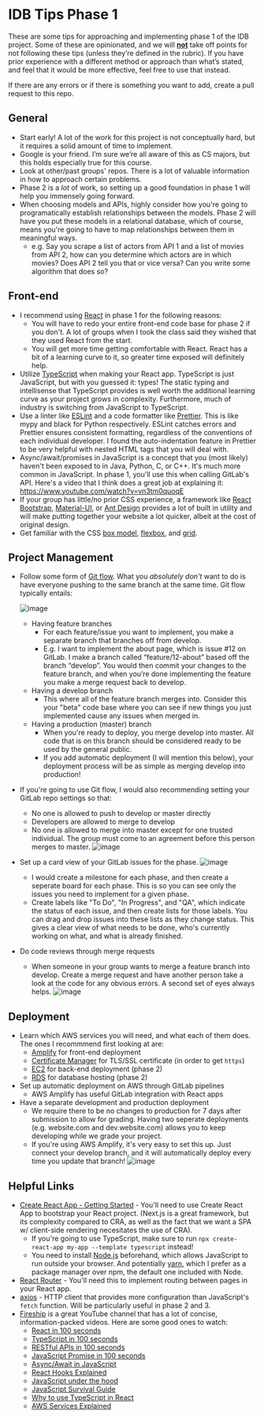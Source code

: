 # IDB Tips Phase 1

These are some tips for approaching and implementing phase 1 of the IDB project. Some of these are opinionated, and we will <ins>**not**</ins> take off points for not following these tips (unless they’re defined in the rubric). If you have prior experience with a different method or approach than what’s stated, and feel that it would be more effective, feel free to use that instead.

If there are any errors or if there is something you want to add, create a pull request to this repo.

## General
- Start early! A lot of the work for this project is not conceptually hard, but it requires a solid amount of time to implement.
- Google is your friend. I’m sure we’re all aware of this as CS majors, but this holds especially true for this course.
- Look at other/past groups' repos. There is a lot of valuable information in how to approach certain problems.
- Phase 2 is a *lot* of work, so setting up a good foundation in phase 1 will help you immensely going forward.
- When choosing models and APIs, highly consider how you're going to programatically establish relationships between the models. Phase 2 will have you put these models in a relational database, which of course, means you're going to have to map relationships between them in meaningful ways.
    - e.g. Say you scrape a list of actors from API 1 and a list of movies from API 2, how can you determine which actors are in which movies? Does API 2 tell you that or vice versa? Can you write some algorithm that does so?

## Front-end
- I recommend using [React](https://reactjs.org/) in phase 1 for the following reasons:
    - You will have to redo your entire front-end code base for phase 2 if you don't. A lot of groups when I took the class said they wished that they used React from the start.
    - You will get more time getting comfortable with React. React has a bit of a learning curve to it, so greater time exposed will definitely help.
- Utilize [TypeScript](https://www.typescriptlang.org/) when making your React app. TypeScript is just JavaScript, but with you guessed it: types! The static typing and intellisense that TypeScript provides is well worth the additional learning curve as your project grows in complexity. Furthermore, much of industry is switching from JavaScript to TypeScript.
- Use a linter like [ESLint](https://eslint.org/) and a code formatter like [Prettier](https://prettier.io/). This is like mypy and black for Python respectively. ESLint catches errors and Prettier ensures consistent formatting, regardless of the conventions of each individual developer. I found the auto-indentation feature in Prettier to be very helpful with nested HTML tags that you will deal with.
- Async/await/promises in JavaScript is a concept that you (most likely) haven't been exposed to in Java, Python, C, or C++. It's much more common in JavaScript. In phase 1, you'll use this when calling GitLab's API. Here's a video that I think does a great job at explaining it: https://www.youtube.com/watch?v=vn3tm0quoqE
- If your group has little/no prior CSS experience, a framework like [React Bootstrap](https://react-bootstrap.github.io/), [Material-UI](https://next.material-ui.com/), or [Ant Design](https://ant.design/) provides a lot of built in utility and will make putting together your website a lot quicker, albeit at the cost of original design.
- Get familiar with the CSS [box model](https://www.w3schools.com/css/css_boxmodel.asp), [flexbox](https://css-tricks.com/snippets/css/a-guide-to-flexbox/), and [grid](https://css-tricks.com/snippets/css/complete-guide-grid/).

## Project Management
- Follow some form of [Git flow](https://www.atlassian.com/git/tutorials/comparing-workflows/gitflow-workflow). What you *absolutely don't* want to do is have everyone pushing to the same branch at the same time. Git flow typically entails:
    
    ![image](https://user-images.githubusercontent.com/8890739/134418139-624e8ae1-8534-4c28-bfc6-69ef9e373ccb.png)
    
    - Having feature branches
        - For each feature/issue you want to implement, you make a separate branch that branches off from develop.
        - E.g. I want to implement the about page, which is issue #12 on GitLab. I make a branch called “feature/12-about” based off the branch “develop”. You would then commit your changes to the feature branch, and when you’re done implementing the feature you make a merge request back to develop.
    - Having a develop branch
        - This where all of the feature branch merges into. Consider this your "beta" code base where you can see if new things you just implemented cause any issues when merged in.
    - Having a production (master) branch
        - When you're ready to deploy, you merge develop into master. All code that is on this branch should be considered ready to be used by the general public.
        - If you add automatic deployment (I will mention this below), your deployment process will be as simple as merging develop into production!
- If you're going to use Git flow, I would also recommending setting your GitLab repo settings so that:
    - No one is allowed to push to develop or master directly
    - Developers are allowed to merge to develop
    - No one is allowed to merge into master except for one trusted individual. The group must come to an agreement before this person merges to master.
    ![image](https://user-images.githubusercontent.com/8890739/134420218-b0a8797c-5d30-4e90-9461-d0906f495f54.png)

- Set up a card view of your GitLab issues for the phase.
    ![image](https://user-images.githubusercontent.com/8890739/134420492-354e10e5-448e-4726-81c0-d779677eba38.png)
    - I would create a milestone for each phase, and then create a seperate board for each phase. This is so you can see only the issues you need to implement for a given phase.
    - Create labels like "To Do", "In Progress", and "QA", which indicate the status of each issue, and then create lists for those labels. You can drag and drop issues into these lists as they change status. This gives a clear view of what needs to be done, who's currently working on what, and what is already finished.
- Do code reviews through merge requests
    - When someone in your group wants to merge a feature branch into develop. Create a merge request and have another person take a look at the code for any obvious errors. A second set of eyes always helps.
    ![image](https://user-images.githubusercontent.com/8890739/134427225-d3117223-3cef-4376-b5c4-affda6c7a0e5.png)

## Deployment
- Learn which AWS services you will need, and what each of them does. The ones I recommmend first looking at are:
    - [Amplify](https://aws.amazon.com/amplify/) for front-end deployment
    - [Certificate Manager](https://aws.amazon.com/certificate-manager/) for TLS/SSL certificate (in order to get `https`)
    - [EC2](https://aws.amazon.com/ec2/) for back-end deployment (phase 2)
    - [RDS](https://aws.amazon.com/rds/) for database hosting (phase 2)
- Set up automatic deployment on AWS through GitLab pipelines
    - AWS Amplify has useful GitLab integration with React apps
- Have a separate development and production deployment
    - We require there to be no changes to production for 7 days after submission to allow for grading. Having two seperate deployments (e.g. website.com and dev.website.com) allows you to keep developing while we grade your project.
    - If you're using AWS Amplify, it's very easy to set this up. Just connect your develop branch, and it will automatically deploy every time you update that branch!
    ![image](https://user-images.githubusercontent.com/8890739/134426838-7bfdd431-89ca-4828-b21d-de336d91a4ef.png)

## Helpful Links
- [Create React App - Getting Started](https://create-react-app.dev/docs/getting-started) - You'll need to use Create React App to bootstrap your React project. (Next.js is a great framework, but its complexity compared to CRA, as well as the fact that we want a SPA w/ client-side rendering necesitates the use of CRA).
    - If you're going to use TypeScript, make sure to run `npx create-react-app my-app --template typescript` instead!
    - You need to install [Node.js](https://nodejs.org/en/) beforehand, which allows JavaScript to run outside your browser. And potentially [yarn](https://yarnpkg.com/getting-started), which I prefer as a package manager over npm, the default one included with Node.
- [React Router](https://reactrouter.com/) - You'll need this to implement routing between pages in your React app.
- [axios](https://axios-http.com/) - HTTP client that provides more configuration than JavaScript's `fetch` function. Will be particularly useful in phase 2 and 3.
- [Fireship](https://www.youtube.com/c/Fireship/videos) is a great YouTube channel that has a lot of concise, information-packed videos. Here are some good ones to watch:
    - [React in 100 seconds](https://www.youtube.com/watch?v=Tn6-PIqc4UM)
    - [TypeScript in 100 seconds](https://www.youtube.com/watch?v=zQnBQ4tB3ZA)
    - [RESTful APIs in 100 seconds](https://www.youtube.com/watch?v=-MTSQjw5DrM)
    - [JavaScript Promise in 100 seconds](https://www.youtube.com/watch?v=RvYYCGs45L4)
    - [Async/Await in JavaScript](https://www.youtube.com/watch?v=vn3tm0quoqE)
    - [React Hooks Explained](https://www.youtube.com/watch?v=TNhaISOUy6Q)
    - [JavaScript under the hood](https://www.youtube.com/watch?v=FSs_JYwnAdI)
    - [JavaScript Survival Guide](https://www.youtube.com/watch?v=9emXNzqCKyg)
    - [Why to use TypeScript in React](https://www.youtube.com/watch?v=ydkQlJhodio)
    - [AWS Services Explained](https://www.youtube.com/watch?v=JIbIYCM48to)
